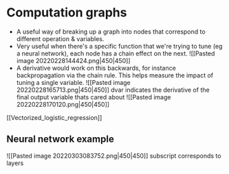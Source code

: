 # Computation graphs
- A useful way of breaking up a graph into nodes that correspond to different operation & variables.
- Very useful when there's a specific function that we're trying to tune (eg a neural network), each node has a chain effect on the next.
![[Pasted image 20220228144424.png|450|450]]
- A derivative would work on this backwards, for instance backpropagation via the chain rule. This helps measure the impact of tuning a single variable.
![[Pasted image 20220228165713.png|450|450]]
dvar indicates the derivative of the final output variable thats cared about
![[Pasted image 20220228170120.png|450|450]]

[[Vectorized_logistic_regression]]

## Neural network example
![[Pasted image 20220303083752.png|450|450]]
subscript corresponds to layers